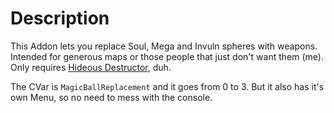 # Description
This Addon lets you replace Soul, Mega and Invuln spheres with weapons. Intended for generous maps or those people that just don't want them (me).
Only requires [Hideous Destructor](https://codeberg.org/mc776/HideousDestructor), duh.

The CVar is `MagicBallReplacement` and it goes from 0 to 3.
But it also has it's own Menu, so no need to mess with the console.

